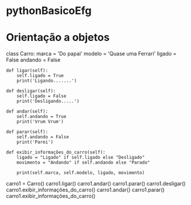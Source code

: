 # pythonBasicoEfg

# Orientação a objetos

class Carro:
    marca = 'Do papai'
    modelo = 'Quase uma Ferrari'
    ligado = False
    andando = False

    def ligar(self):
        self.ligado = True
        print('Ligando.......')

    def desligar(self):
        self.ligado = False
        print('Desligando.....')

    def andar(self):
        self.andando = True
        print('Vrum Vrum')

    def parar(self):
        self.andando = False
        print('Parei')

    def exibir_informações_do_carro(self):
        ligado = "Ligado" if self.ligado else "Desligado"
        movimento = "Andando" if self.andando else "Parado"

        print(self.marca, self.modelo, ligado, movimento)


carro1 = Carro()
carro1.ligar()
carro1.andar()
carro1.parar()
carro1.desligar()
carro1.exibir_informações_do_carro()
carro1.andar()
carro1.parar()
carro1.exibir_informações_do_carro()
